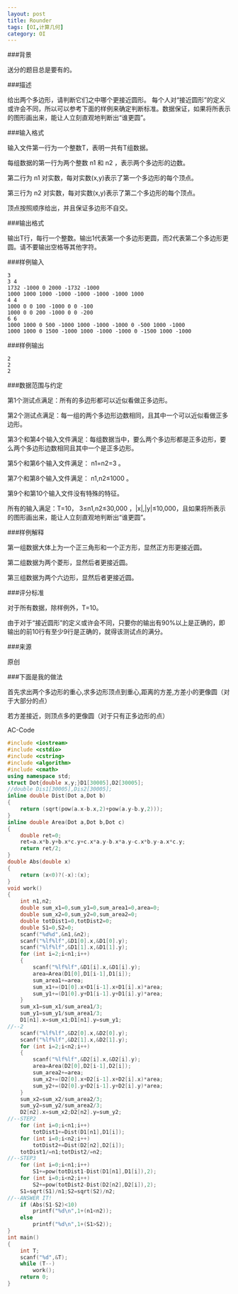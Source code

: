 ```yaml
---
layout: post
title: Rounder
tags: [OI,计算几何]
category: OI
---
```


###背景

送分的题目总是要有的。

###描述

给出两个多边形，请判断它们之中哪个更接近圆形。
每个人对“接近圆形”的定义或许会不同，所以可以参考下面的样例来确定判断标准。数据保证，如果将所表示的图形画出来，能让人立刻直观地判断出“谁更圆”。

###输入格式

输入文件第一行为一个整数T，表明一共有T组数据。

每组数据的第一行为两个整数 n1 和 n2 ，表示两个多边形的边数。

第二行为 n1 对实数，每对实数(x,y)表示了第一个多边形的每个顶点。

第三行为 n2 对实数，每对实数(x,y)表示了第二个多边形的每个顶点。

顶点按照顺序给出，并且保证多边形不自交。

###输出格式

输出T行，每行一个整数。输出1代表第一个多边形更圆，而2代表第二个多边形更圆。请不要输出空格等其他字符。

###样例输入

    3
    3 4
    1732 -1000 0 2000 -1732 -1000
    1000 1000 1000 -1000 -1000 -1000 -1000 1000
    4 4
    1000 0 0 100 -1000 0 0 -100
    1000 0 0 200 -1000 0 0 -200
    6 6
    1000 1000 0 500 -1000 1000 -1000 -1000 0 -500 1000 -1000
    1000 1000 0 1500 -1000 1000 -1000 -1000 0 -1500 1000 -1000
    

###样例输出

    2
    2
    2

###数据范围与约定

第1个测试点满足：所有的多边形都可以近似看做正多边形。

第2个测试点满足：每一组的两个多边形边数相同，且其中一个可以近似看做正多边形。

第3个和第4个输入文件满足：每组数据当中，要么两个多边形都是正多边形，要么两个多边形边数相同且其中一个是正多边形。

第5个和第6个输入文件满足： n1=n2=3 。

第7个和第8个输入文件满足： n1,n2≤1000 。

第9个和第10个输入文件没有特殊的特征。

所有的输入满足：T=10， 3≤n1,n2≤30,000 ，\|x\|,\|y\|≤10,000，且如果将所表示的图形画出来，能让人立刻直观地判断出“谁更圆”。

###样例解释

第一组数据大体上为一个正三角形和一个正方形，显然正方形更接近圆。

第二组数据为两个菱形，显然后者更接近圆。

第三组数据为两个六边形，显然后者更接近圆。

###评分标准

对于所有数据，除样例外，T=10。

由于对于“接近圆形”的定义或许会不同，只要你的输出有90%以上是正确的，即输出的前10行有至少9行是正确的，就得该测试点的满分。

###来源

原创

###下面是我的做法

首先求出两个多边形的重心,求多边形顶点到重心,距离的方差,方差小的更像圆（对于大部分的点）

若方差接近，则顶点多的更像圆（对于只有正多边形的点）


AC-Code

```cpp
#include <iostream>
#include <cstdio>
#include <cstring>
#include <algorithm>
#include <cmath>
using namespace std;
struct Dot{double x,y;}D1[30005],D2[30005];
//double Dis1[30005],Dis2[30005];
inline double Dist(Dot a,Dot b)
{
    return (sqrt(pow(a.x-b.x,2)+pow(a.y-b.y,2)));
}
inline double Area(Dot a,Dot b,Dot c)
{
    double ret=0;
    ret=a.x*b.y+b.x*c.y+c.x*a.y-b.x*a.y-c.x*b.y-a.x*c.y;
    return ret/2;
}
double Abs(double x)
{
    return (x<0)?(-x):(x);
}
void work()
{
    int n1,n2;
    double sum_x1=0,sum_y1=0,sum_area1=0,area=0;
    double sum_x2=0,sum_y2=0,sum_area2=0;
    double totDist1=0,totDist2=0;
    double S1=0,S2=0;
    scanf("%d%d",&n1,&n2);
    scanf("%lf%lf",&D1[0].x,&D1[0].y);
    scanf("%lf%lf",&D1[1].x,&D1[1].y);
    for (int i=2;i<n1;i++)
    {
        scanf("%lf%lf",&D1[i].x,&D1[i].y);
        area=Area(D1[0],D1[i-1],D1[i]);
        sum_area1+=area;
        sum_x1+=(D1[0].x+D1[i-1].x+D1[i].x)*area;
        sum_y1+=(D1[0].y+D1[i-1].y+D1[i].y)*area;
    }
    sum_x1=sum_x1/sum_area1/3;
    sum_y1=sum_y1/sum_area1/3;
    D1[n1].x=sum_x1;D1[n1].y=sum_y1;
//--2
    scanf("%lf%lf",&D2[0].x,&D2[0].y);
    scanf("%lf%lf",&D2[1].x,&D2[1].y);
    for (int i=2;i<n2;i++)
    {
        scanf("%lf%lf",&D2[i].x,&D2[i].y);
        area=Area(D2[0],D2[i-1],D2[i]);
        sum_area2+=area;
        sum_x2+=(D2[0].x+D2[i-1].x+D2[i].x)*area;
        sum_y2+=(D2[0].y+D2[i-1].y+D2[i].y)*area;
    }
    sum_x2=sum_x2/sum_area2/3;
    sum_y2=sum_y2/sum_area2/3;
    D2[n2].x=sum_x2;D2[n2].y=sum_y2;
//--STEP2
    for (int i=0;i<n1;i++)
        totDist1+=Dist(D1[n1],D1[i]);
    for (int i=0;i<n2;i++)
        totDist2+=Dist(D2[n2],D2[i]);
    totDist1/=n1;totDist2/=n2;
//--STEP3
    for (int i=0;i<n1;i++)
        S1+=pow(totDist1-Dist(D1[n1],D1[i]),2);
    for (int i=0;i<n2;i++)
        S2+=pow(totDist2-Dist(D2[n2],D2[i]),2);
    S1=sqrt(S1)/n1;S2=sqrt(S2)/n2;
//--ANSWER IT!
    if (Abs(S1-S2)<10)
        printf("%d\n",1+(n1<n2));
    else
        printf("%d\n",1+(S1>S2));
}
int main()
{
    int T;
    scanf("%d",&T);
    while (T--)
        work();
    return 0;
}

```
